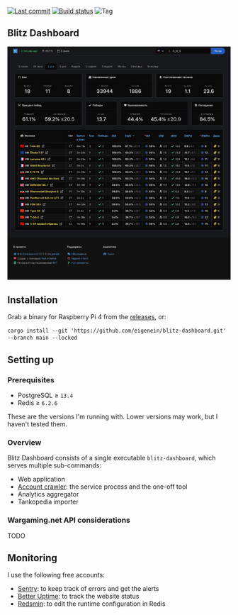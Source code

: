 [![Last commit](https://img.shields.io/github/last-commit/eigenein/blitz-dashboard?logo=github)](https://github.com/eigenein/blitz-dashboard/commits/master)
[![Build status](https://github.com/eigenein/blitz-dashboard/actions/workflows/check.yml/badge.svg)](https://github.com/eigenein/blitz-dashboard/actions)
![Tag](https://img.shields.io/github/v/tag/eigenein/blitz-dashboard)

## Blitz Dashboard

![Screenshot](screenshot.png)

## Installation

Grab a binary for Raspberry Pi 4 from the [releases](https://github.com/eigenein/blitz-dashboard/releases), or:

```shell
cargo install --git 'https://github.com/eigenein/blitz-dashboard.git' --branch main --locked
```

## Setting up

### Prerequisites

- PostgreSQL ≥ `13.4`
- Redis ≥ `6.2.6`

These are the versions I'm running with. Lower versions may work, but I haven't tested them.

### Overview

Blitz Dashboard consists of a single executable `blitz-dashboard`, which serves multiple sub-commands:

- Web application
- [Account crawler](src/crawler): the service process and the one-off tool
- Analytics aggregator
- Tankopedia importer

### Wargaming.net API considerations

TODO

## Monitoring

I use the following free accounts:
- [Sentry](https://sentry.io/): to keep track of errors and get the alerts
- [Better Uptime](https://betteruptime.com/): to track the website status
- [Redsmin](https://www.redsmin.com/): to edit the runtime configuration in Redis
